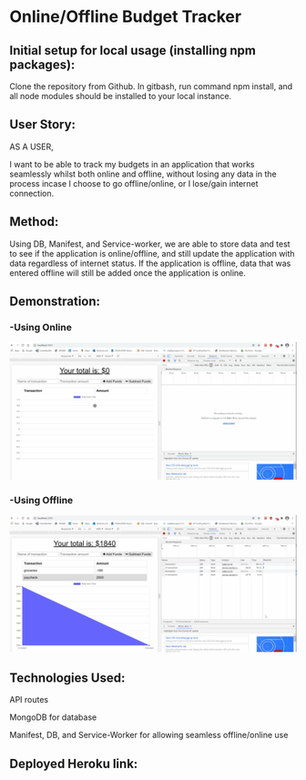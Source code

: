 # Online/Offline Budget Tracker

## Initial setup for local usage (installing npm packages):

Clone the repository from Github. In gitbash, run command npm install, and all node modules should be installed to your local instance. 

## User Story:

AS A USER,

I want to be able to track my budgets in an application that works seamlessly whilst both online and offline, without losing any data in the process incase I choose to go offline/online, or I lose/gain internet connection.

## Method:

Using DB, Manifest, and Service-worker, we are able to store data and test to see if the application is online/offline, and still update the application with data regardless of internet status. If the application is offline, data that was entered offline will still be added once the application is online.

## Demonstration:

### -Using Online

![Online Demonstration](demonstrations\online.gif)

### -Using Offline

![Offline/Demonstration](demonstrations\offline.gif)

## Technologies Used:

API routes

MongoDB for database

Manifest, DB, and Service-Worker for allowing seamless offline/online use

## Deployed Heroku link:


